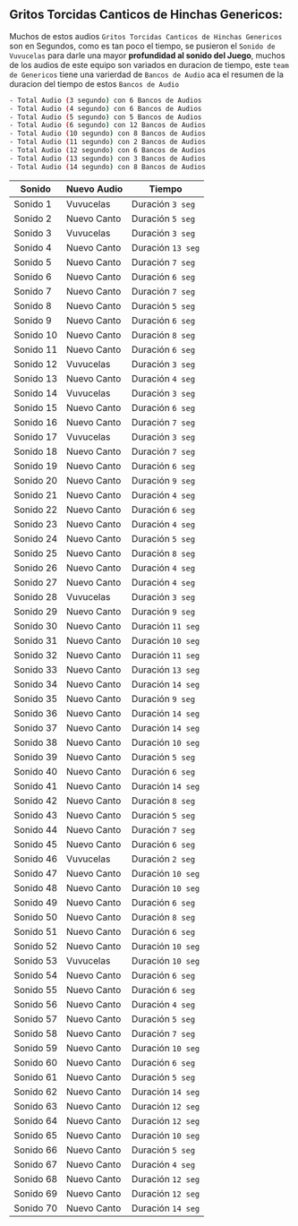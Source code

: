 
## Gritos Torcidas Canticos de Hinchas Genericos:
Muchos de estos audios `Gritos Torcidas Canticos de Hinchas Genericos` son en Segundos, como es tan poco el tiempo, se pusieron el `Sonido de Vuvucelas` para darle una mayor **profundidad al sonido del Juego**, muchos de los audios de este equipo son variados en duracion de tiempo, este `team de Genericos` tiene una varierdad de `Bancos de Audio` aca el resumen de la duracion del tiempo de estos `Bancos de Audio`

```sh
- Total Audio (3 segundo) con 6 Bancos de Audios
- Total Audio (4 segundo) con 6 Bancos de Audios
- Total Audio (5 segundo) con 5 Bancos de Audios
- Total Audio (6 segundo) con 12 Bancos de Audios
- Total Audio (10 segundo) con 8 Bancos de Audios
- Total Audio (11 segundo) con 2 Bancos de Audios
- Total Audio (12 segundo) con 6 Bancos de Audios
- Total Audio (13 segundo) con 3 Bancos de Audios
- Total Audio (14 segundo) con 8 Bancos de Audios
```

| Sonido     | Nuevo Audio | Tiempo  |
| ---------- | ---------- | ---------- |
| Sonido 1| Vuvucelas   | Duración `3 seg`   |
| Sonido 2 | Nuevo Canto  | Duración `5 seg`  |
| Sonido 3| Vuvucelas | Duración `3 seg`   |
| Sonido 4 | Nuevo Canto | Duración `13 seg`  |
| Sonido 5 | Nuevo Canto | Duración `7 seg`   |
| Sonido 6 | Nuevo Canto | Duración `6 seg`  |
| Sonido 7| Nuevo Canto  | Duración `7 seg`   |
| Sonido 8| Nuevo Canto  | Duración `5 seg`  |
| Sonido 9| Nuevo Canto  | Duración `6 seg`   |
| Sonido 10| Nuevo Canto   | Duración `8 seg`  |
| Sonido 11 | Nuevo Canto    | Duración `6 seg`   |
| Sonido 12 | Vuvucelas | Duración `3 seg`  |
| Sonido 13  | Nuevo Canto  | Duración `4 seg`   |
| Sonido 14| Vuvucelas | Duración `3 seg`  |
| Sonido 15| Nuevo Canto  | Duración `6 seg`   |
| Sonido 16| Nuevo Canto | Duración `7 seg`  |
| Sonido 17| Vuvucelas | Duración `3 seg`   |
| Sonido 18| Nuevo Canto  | Duración `7 seg`  |
| Sonido 19| Nuevo Canto  | Duración `6 seg`   |
| Sonido 20| Nuevo Canto  | Duración `9 seg`  |
| Sonido 21| Nuevo Canto    | Duración `4 seg`   |
| Sonido 22 | Nuevo Canto  | Duración `6 seg`  |
| Sonido 23| Nuevo Canto  | Duración `4 seg`   |
| Sonido 24 | Nuevo Canto | Duración `5 seg`  |
| Sonido 25 | Nuevo Canto | Duración `8 seg`   |
| Sonido 26 | Nuevo Canto | Duración `4 seg`  |
| Sonido 27| Nuevo Canto  | Duración `4 seg`   |
| Sonido 28| Vuvucelas | Duración `3 seg`  |
| Sonido 29| Nuevo Canto  | Duración `9 seg`   |
| Sonido 30| Nuevo Canto   | Duración `11 seg`  |
| Sonido 31 | Nuevo Canto   | Duración `10 seg`   |
| Sonido 32 | Nuevo Canto | Duración `11 seg`  |
| Sonido 33  | Nuevo Canto  | Duración `13 seg`   |
| Sonido 34| Nuevo Canto  | Duración `14 seg`  |
| Sonido 35| Nuevo Canto  | Duración `9 seg`   |
| Sonido 36| Nuevo Canto | Duración `14 seg`  |
| Sonido 37| Nuevo Canto | Duración `14 seg`   |
| Sonido 38| Nuevo Canto  | Duración `10 seg`  |
| Sonido 39| Nuevo Canto  | Duración `5 seg`   |
| Sonido 40| Nuevo Canto  | Duración `6 seg`  |
| Sonido 41 | Nuevo Canto   | Duración `14 seg`   |
| Sonido 42 | Nuevo Canto | Duración `8 seg`  |
| Sonido 43  | Nuevo Canto  | Duración `5 seg`   |
| Sonido 44| Nuevo Canto  | Duración `7 seg`  |
| Sonido 45| Nuevo Canto  | Duración `6 seg`   |
| Sonido 46| Vuvucelas | Duración `2 seg`  |
| Sonido 47| Nuevo Canto | Duración `10 seg`   |
| Sonido 48| Nuevo Canto  | Duración `10 seg`  |
| Sonido 49| Nuevo Canto  | Duración `6 seg`   |
| Sonido 50| Nuevo Canto | Duración `8 seg`  |
| Sonido 51| Nuevo Canto    | Duración `6 seg`   |
| Sonido 52 | Nuevo Canto  | Duración `10 seg`  |
| Sonido 53| Vuvucelas | Duración `10 seg`   |
| Sonido 54 | Nuevo Canto | Duración `6 seg`  |
| Sonido 55 | Nuevo Canto | Duración `6 seg`   |
| Sonido 56 | Nuevo Canto | Duración `4 seg`  |
| Sonido 57| Nuevo Canto | Duración `5 seg`   |
| Sonido 58| Nuevo Canto  | Duración `7 seg`  |
| Sonido 59| Nuevo Canto  | Duración `10 seg`   |
| Sonido 60| Nuevo Canto   | Duración `6 seg`  |
| Sonido 61| Nuevo Canto   | Duración `5 seg`   |
| Sonido 62 | Nuevo Canto  | Duración `14 seg`  |
| Sonido 63| Nuevo Canto  | Duración `12 seg`   |
| Sonido 64 | Nuevo Canto | Duración `12 seg`  |
| Sonido 65 | Nuevo Canto | Duración `10 seg`   |
| Sonido 66 | Nuevo Canto | Duración `5 seg`  |
| Sonido 67| Nuevo Canto | Duración `4 seg`   |
| Sonido 68| Nuevo Canto  | Duración `12 seg`  |
| Sonido 69| Nuevo Canto  | Duración `12 seg`   |
| Sonido 70| Nuevo Canto   | Duración `14 seg`  |


